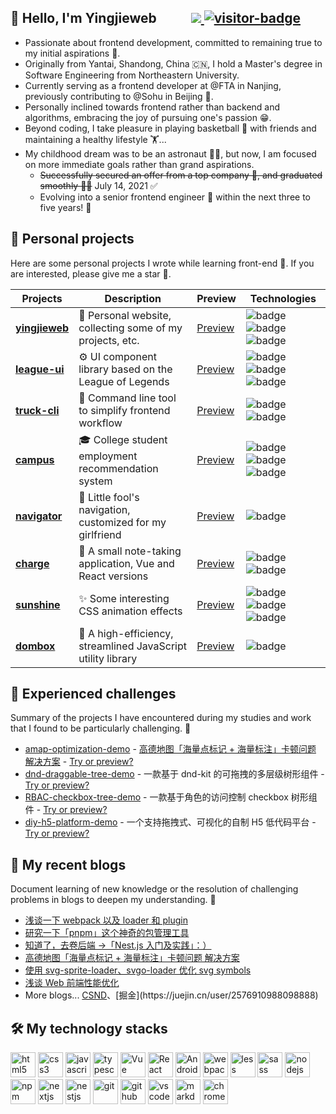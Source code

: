 <h2> 👋 Hello, I'm Yingjieweb
  <a href="https://github.com/yingjieweb/yingjieweb/blob/master/README.zh-CN.md" target="_black">
    <img src="https://img.shields.io/badge/简体中文-blue" alert="简体中文" style="margin-left: 50px" />
    <img src="https://visitor-badge.laobi.icu/badge?page_id=yingjieweb" alt="visitor-badge" />
  </a>
</h2>

- Passionate about frontend development, committed to remaining true to my initial aspirations 👻.
- Originally from Yantai, Shandong, China 🇨🇳, I hold a Master's degree in Software Engineering from Northeastern University.
- Currently serving as a frontend developer at @FTA in Nanjing, previously contributing to @Sohu in Beijing 🧱.
- Personally inclined towards frontend rather than backend and algorithms, embracing the joy of pursuing one's passion 😁.
- Beyond coding, I take pleasure in playing basketball 🏀 with friends and maintaining a healthy lifestyle 🏋...
- My childhood dream was to be an astronaut 👨‍🚀, but now, I am focused on more immediate goals rather than grand aspirations.
  - ~~Successfully secured an offer from a top company 💪, and graduated smoothly 👨‍🎓~~ July 14, 2021 ✅ 
  - Evolving into a senior frontend engineer 👷 within the next three to five years! 🎯

## 🌱 Personal projects

Here are some personal projects I wrote while learning front-end 🧐. If you are interested, please give me a star 🤩.

|   Projects  |  Description	  |  Preview  |  Technologies  |
|   -------   |  ------------   |  -------  |  ------------  |
| **[yingjieweb](https://github.com/yingjieweb/yingjieweb)** | 👻 Personal website, collecting some of my projects, etc. | [Preview](https://yingjieweb.github.io) | <img src="https://img.shields.io/badge/React-20232A?style=flat-square&amp;logo=react&amp;logoColor=61DAFB" alt="badge"> <img src="https://img.shields.io/badge/TS-007ACC?style=flat-square&amp;logo=typescript&amp;logoColor=white" alt="badge"> <img src="https://img.shields.io/badge/Ant Design-0170FE?style=flat-square&amp;logo=antdesign&amp;logoColor=white" alt="badge"> |
| **[league-ui](https://github.com/yingjieweb/league-ui)** | ⚙️ UI component library based on the League of Legends | [Preview](http://yingjiesongi.gitee.io/league-ui-doc/#/intro) | <img src="https://img.shields.io/badge/Vue-35495E?style=flat-square&amp;logo=vue.js&amp;logoColor=4FC08" alt="badge"> <img src="https://img.shields.io/badge/Sass-CC6699?style=flat-square&amp;logo=sass&amp;logoColor=white" alt="badge"> <img src="https://img.shields.io/badge/npm-CB3837?style=flat-square&amp;logo=npm&amp;logoColor=white" alt="badge"> |
| **[truck-cli](https://github.com/yingjieweb/truck-cli)** | 🚚 Command line tool to simplify frontend workflow | [Preview](https://github.com/yingjieweb/truck-cli#-truck-cli) | <img src="https://img.shields.io/badge/Node-339933?style=flat-square&amp;logo=node.js&amp;logoColor=white" alt="badge"> <img src="https://img.shields.io/badge/npm-CB3837?style=flat-square&amp;logo=npm&amp;logoColor=white" alt="badge"> |
| **[campus](https://github.com/yingjieweb/campus)** | 🎓 College student employment recommendation system | [Preview](https://yingjieweb.github.io/campus/#/login) | <img src="https://img.shields.io/badge/Vue-35495E?style=flat-square&amp;logo=vue.js&amp;logoColor=4FC08" alt="badge"> <img src="https://img.shields.io/badge/Element UI-409eff?style=flat-square&amp;logo=Element&amp;logoColor=white" alt="badge"> <img src="https://img.shields.io/badge/ECharts-AA344D?style=flat-square&amp;logo=apacheecharts&amp;logoColor=white" alt="badge"> |
| **[navigator](https://github.com/yingjieweb/navigator)** | 📡 Little fool's navigation, customized for my girlfriend | [Preview](http://yingjiesongi.gitee.io/navigator/) | <img src="https://img.shields.io/badge/JQuery-007ACC?style=flat-square&amp;logo=jquery&amp;logoColor=white" alt="badge"> |
| **[charge](https://github.com/yingjieweb/charge)** | 📒 A small note-taking application, Vue and React versions | [Preview](http://yingjiesongi.gitee.io/charge/#/money) | <img src="https://img.shields.io/badge/Vue-35495E?style=flat-square&amp;logo=vue.js&amp;logoColor=4FC08" alt="badge"> <img src="https://img.shields.io/badge/React-20232A?style=flat-square&amp;logo=react&amp;logoColor=61DAFB" alt="badge"> |
| **[sunshine](https://github.com/yingjieweb/sunshine)** | ✨ Some interesting CSS animation effects | [Preview](https://yingjieweb.github.io/sunshine/#/hypnosis-circle) | <img src="https://img.shields.io/badge/Vue-35495E?style=flat-square&amp;logo=vue.js&amp;logoColor=4FC08" alt="badge"> <img src="https://img.shields.io/badge/Sass-CC6699?style=flat-square&amp;logo=sass&amp;logoColor=white" alt="badge"> <img src="https://img.shields.io/badge/CSS3-1572B6?style=flat-square&amp;logo=css3&amp;logoColor=white" alt="badge"> |
| **[dombox](https://github.com/yingjieweb/dombox)** | 🌲 A high-efficiency, streamlined JavaScript utility library | [Preview](https://github.com/yingjieweb/dombox) | <img src="https://img.shields.io/badge/JavaScript-F7DF1E?style=flat-square&amp;logo=javascript&amp;logoColor=black" alt="badge"> |

## 🎯 Experienced challenges

Summary of the projects I have encountered during my studies and work that I found to be particularly challenging. 🤔️

- [amap-optimization-demo](https://github.com/yingjieweb/amap-optimization-demo) - [高德地图「海量点标记 + 海量标注」卡顿问题 解决方案](https://blog.csdn.net/Marker__/article/details/124321573?spm=1001.2014.3001.5501) - [Try or preview?](https://yingjieweb.github.io/amap-optimization-demo/)
- [dnd-draggable-tree-demo](https://github.com/yingjieweb/dnd-draggable-tree-demo) - 一款基于 dnd-kit 的可拖拽的多层级树形组件 - [Try or preview?](https://yingjieweb.github.io/dnd-draggable-tree-demo/)
- [RBAC-checkbox-tree-demo](https://github.com/yingjieweb/RBAC-checkbox-tree-demo) - 一款基于角色的访问控制 checkbox 树形组件 - [Try or preview?](https://yingjieweb.github.io/RBAC-checkbox-tree-demo/)
- [diy-h5-platform-demo](https://github.com/yingjieweb/diy-h5-platform-demo) - 一个支持拖拽式、可视化的自制 H5 低代码平台 - [Try or preview?](https://yingjieweb.github.io/diy-h5-platform-demo/)

## 📔 My recent blogs

Document learning of new knowledge or the resolution of challenging problems in blogs to deepen my understanding. 📝

- [浅谈一下 webpack 以及 loader 和 plugin](https://blog.csdn.net/Marker__/article/details/131624789?spm=1001.2014.3001.5501)
- [研究一下「pnpm」这个神奇的包管理工具](https://blog.csdn.net/Marker__/article/details/131591549?spm=1001.2014.3001.5501)
- [知道了，去卷后端 →「Nest.js 入门及实践」：）](https://blog.csdn.net/Marker__/article/details/131330275?spm=1001.2014.3001.5501)
- [高德地图「海量点标记 + 海量标注」卡顿问题 解决方案](https://blog.csdn.net/Marker__/article/details/124321573?spm=1001.2014.3001.5501)
- [使用 svg-sprite-loader、svgo-loader 优化 svg symbols](https://blog.csdn.net/Marker__/article/details/123913946?spm=1001.2014.3001.5501)
- [浅谈 Web 前端性能优化](https://blog.csdn.net/Marker__/article/details/122262923?spm=1001.2014.3001.5501)
- More blogs... [CSND](https://blog.csdn.net/Marker__)、[掘金](https://juejin.cn/user/2576910988098888)

## 🛠 My technology stacks

<div style="flex">
  <img src="https://cdn.jsdelivr.net/gh/devicons/devicon/icons/html5/html5-original.svg" width="40" height="40" alt="html5"/>
  <img src="https://cdn.jsdelivr.net/gh/devicons/devicon/icons/css3/css3-original.svg" width="40" height="40" alt="css3"/>
  <img src="https://cdn.jsdelivr.net/gh/devicons/devicon/icons/javascript/javascript-original.svg" width="40" height="40" alt="javascript"/>
  <img src="https://cdn.jsdelivr.net/gh/devicons/devicon/icons/typescript/typescript-original.svg"  width="40" height="40" alt="typescript"/>
  <img src="https://cdn.jsdelivr.net/gh/devicons/devicon/icons/vuejs/vuejs-original.svg" width="40" height="40" alt="Vue"/>
  <img src="https://cdn.jsdelivr.net/gh/devicons/devicon/icons/react/react-original.svg" width="40" height="40" alt="React"/>
  <img src="https://cdn.jsdelivr.net/gh/devicons/devicon/icons/android/android-original.svg"  width="40" height="40" alt="Android"/>
  <img src="https://cdn.jsdelivr.net/gh/devicons/devicon/icons/webpack/webpack-original.svg" width="40" height="40" alt="webpack"/>
  <img src="https://cdn.jsdelivr.net/gh/devicons/devicon/icons/less/less-plain-wordmark.svg" width="40" height="40" alt="less"/>
  <img src="https://cdn.jsdelivr.net/gh/devicons/devicon/icons/sass/sass-original.svg" width="40" height="40" alt="sass"/>
  <img src="https://cdn.jsdelivr.net/gh/devicons/devicon/icons/nodejs/nodejs-original.svg" width="40" height="40" alt="nodejs"/>
  <img src="https://cdn.jsdelivr.net/gh/devicons/devicon/icons/npm/npm-original-wordmark.svg" width="40" height="40" alt="npm"/>
  <img src="https://cdn.jsdelivr.net/gh/devicons/devicon/icons/nextjs/nextjs-original.svg" width="40" height="40" alt="nextjs"/>
  <img src="https://cdn.jsdelivr.net/gh/devicons/devicon/icons/nestjs/nestjs-plain.svg" width="40" height="40" alt="nestjs"/>
  <img src="https://cdn.jsdelivr.net/gh/devicons/devicon/icons/git/git-original.svg" width="40" height="40" alt="git"/>
  <img src="https://cdn.jsdelivr.net/gh/devicons/devicon/icons/github/github-original.svg"  width="40" height="40" alt="github"/>
  <img src="https://cdn.jsdelivr.net/gh/devicons/devicon/icons/vscode/vscode-original.svg" width="40" height="40" alt="vscode"/>
  <img src="https://cdn.jsdelivr.net/gh/devicons/devicon/icons/markdown/markdown-original.svg" width="40" height="40" alt="markdown"/>
  <img src="https://cdn.jsdelivr.net/gh/devicons/devicon/icons/chrome/chrome-original.svg" width="40" height="40" alt="chrome"/>
</div>

<!-- <img src="https://profile-counter.glitch.me/yingjieweb/count.svg" /> -->

<!--
    January 2nd, 2021 6:10 PM
    **yingjieweb/yingjieweb** is a ✨ _special_ ✨ repository
    because its `README.md` (this file) appears on your GitHub profile.

Here are some ideas to get you started:
Here are some ideas to get you started:

    Here are some ideas to get you started:

    - 🔭 I’m currently working on ...
    - 🌱 I’m currently learning ...
    - 👯 I’m looking to collaborate on ...
    - 🤔 I’m looking for help with ...
    - 💬 Ask me about ...
    - 📫 How to reach me: ...
    - 😄 Pronouns: ...
    - ⚡ Fun fact: ...
-->
